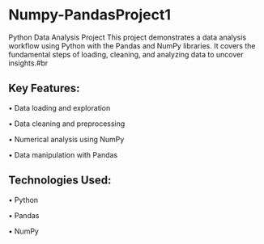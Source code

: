 # Numpy-PandasProject1 
Python Data Analysis Project
This project demonstrates a data analysis workflow using Python with the Pandas and NumPy libraries. It covers the fundamental steps of loading, cleaning, and analyzing data to uncover insights.#br

## Key Features:

• Data loading and exploration

• Data cleaning and preprocessing

• Numerical analysis using NumPy

• Data manipulation with Pandas

## Technologies Used:

• Python

• Pandas

• NumPy
